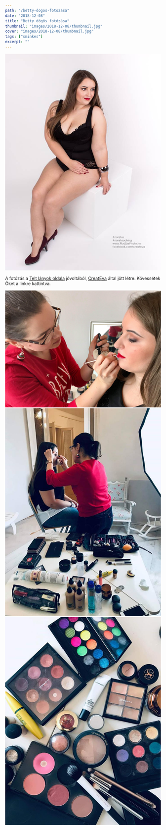 ```yaml
---
path: "/betty-dogos-fotozasa"
date: "2018-12-08"
title: "Betty dögös fotózása"
thumbnail: "images/2018-12-08/thumbnail.jpg"
cover: "images/2018-12-08/thumbnail.jpg"
tags: ["sminkes"]
excerpt: ""
---
```


![Betty](images/2018-12-08/thumbnail.jpg)

A fotózás a [Telt lányok oldala](https://www.facebook.com/Telt-l%C3%A1nyok-oldala-364263900332251/?hc_ref=ARSWJKjru8SPwXLBcMWLAEAlXQNsG2bh1hARvcaclMKkHT-bX6GjEiAUJHPuJSHlsFQ&fref=nf&__xts__[0]=68.ARDabC9MsdjSUjMCQkK7UmdCwuKk3mpp99S4CYjfiIhLM2zks5GiSTI4O-wAycT62TZCwxXn6M9DRZnv9HWXwsd-ltSDg4b8eOR7AzG7Gc2LaT8EAJV9S8v6eN7mXioI0CJNMVNE6d6xFdYMQtwIZRDwedwvM89u9j7V3QOmhfWtcHxAUGMRGWbv_OW7ur1__oe5aBITiq_ZSyl3tIOoDlTiO5MfeTEi9N_Am4fQ2rZRcYUbj_VeDcTgdtkYf941xAoqkOpcUqZlEK9wyxNtSIDApKZznmo3cJ8nmAwo_tIiSjjCujczOS_ZLALir9VRPmWHQnxLXpkCLNvMUxN6K5pW6w&__tn__=kC-R) jóvoltából, [CreatEva](https://www.facebook.com/createva/) által jött létre. Kövessétek Őket a linkre kattintva.

![Betty](images/2018-12-08/Betty_3.jpg)
![Betty](images/2018-12-08/Betty_2.jpg)
![Betty](images/2018-12-08/Betty_1.jpg)
